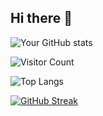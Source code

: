 ## Hi there 👋

![Your GitHub stats](https://github-readme-stats.vercel.app/api?username=T-BO0&show_icons=true&theme=radical)

![Visitor Count](https://komarev.com/ghpvc/?username=T-BO0&color=blue)

![Top Langs](https://github-readme-stats.vercel.app/api/top-langs/?username=T-BO0&layout=compact)

[![GitHub Streak](https://streak-stats.demolab.com?user=T-BO0&theme=radical)](https://git.io/streak-stats)


<!--
**T-BO0/T-BO0** is a ✨ _special_ ✨ repository because its `README.md` (this file) appears on your GitHub profile.

Here are some ideas to get you started:

- 🔭 I’m currently working on ...
- 🌱 I’m currently learning ...
- 👯 I’m looking to collaborate on ...
- 🤔 I’m looking for help with ...
- 💬 Ask me about ...
- 📫 How to reach me: ...
- 😄 Pronouns: ...
- ⚡ Fun fact: ...
-->
